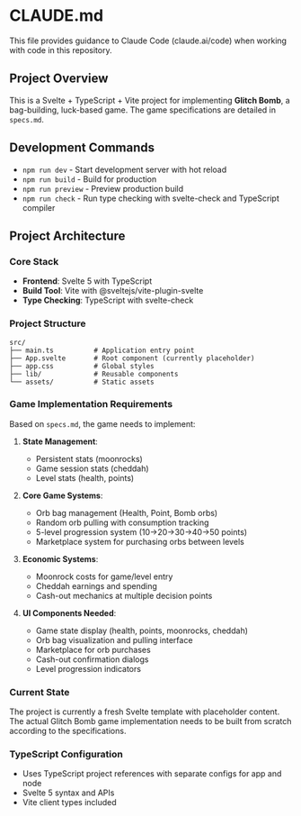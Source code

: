 # CLAUDE.md

This file provides guidance to Claude Code (claude.ai/code) when working with code in this repository.

## Project Overview

This is a Svelte + TypeScript + Vite project for implementing **Glitch Bomb**, a bag-building, luck-based game. The game specifications are detailed in `specs.md`.

## Development Commands

- `npm run dev` - Start development server with hot reload
- `npm run build` - Build for production
- `npm run preview` - Preview production build
- `npm run check` - Run type checking with svelte-check and TypeScript compiler

## Project Architecture

### Core Stack
- **Frontend**: Svelte 5 with TypeScript
- **Build Tool**: Vite with @sveltejs/vite-plugin-svelte
- **Type Checking**: TypeScript with svelte-check

### Project Structure
```
src/
├── main.ts          # Application entry point
├── App.svelte       # Root component (currently placeholder)
├── app.css          # Global styles
├── lib/             # Reusable components
└── assets/          # Static assets
```

### Game Implementation Requirements

Based on `specs.md`, the game needs to implement:

1. **State Management**: 
   - Persistent stats (moonrocks)
   - Game session stats (cheddah)  
   - Level stats (health, points)

2. **Core Game Systems**:
   - Orb bag management (Health, Point, Bomb orbs)
   - Random orb pulling with consumption tracking
   - 5-level progression system (10→20→30→40→50 points)
   - Marketplace system for purchasing orbs between levels

3. **Economic Systems**:
   - Moonrock costs for game/level entry
   - Cheddah earnings and spending
   - Cash-out mechanics at multiple decision points

4. **UI Components Needed**:
   - Game state display (health, points, moonrocks, cheddah)
   - Orb bag visualization and pulling interface
   - Marketplace for orb purchases
   - Cash-out confirmation dialogs
   - Level progression indicators

### Current State
The project is currently a fresh Svelte template with placeholder content. The actual Glitch Bomb game implementation needs to be built from scratch according to the specifications.

### TypeScript Configuration
- Uses TypeScript project references with separate configs for app and node
- Svelte 5 syntax and APIs
- Vite client types included